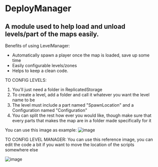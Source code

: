 # DeployManager
## A module used to help load and unload levels/part of the maps easily.

Benefits of using LevelManager:
- Automatically spawn a player once the map is loaded, save up some time
- Easily configurable levels/zones
- Helps to keep a clean code.

TO CONFIG LEVELS: 

1. You'll just need a folder in ReplicatedStorage
2. To create a level, add a folder and call it whatever you want the level name to be
3. The level must include a part named "SpawnLocation" and a Configuration named "Configuration"
4. You can split the rest how ever you would like, though make sure that every parts that makes the map are in a folder made specifically for it

You can use this image as example:
![image](https://cdn.discordapp.com/attachments/784092716665012224/1272974429663793213/image.png?ex=66bced52&is=66bb9bd2&hm=3dbdee274a0743769999032154438f6b08c0f96e5cdb7fee9979e1a97ed9f67a&)

TO CONFIG LEVEL MANAGER:
You can use this reference image, you can edit the code a bit if you want to move the location of the scripts somewhere else

![image](https://cdn.discordapp.com/attachments/784092716665012224/1272974501595840542/image.png?ex=66bced63&is=66bb9be3&hm=d7b79034977f4ef60218162b5a12dd1f8429569eb291f9d3fc7a7d16a99c297d&)
